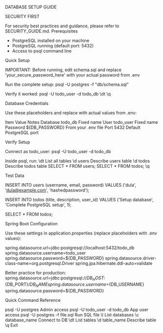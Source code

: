 DATABASE SETUP GUIDE

SECURITY FIRST

For security best practices and guidance, please refer to SECURITY_GUIDE.md.
Prerequisites
- PostgreSQL installed on your machine
- PostgreSQL running (default port: 5432)
- Access to psql command line

Quick Setup

IMPORTANT: Before running, edit schema.sql and replace 'your_secure_password_here' with your actual password from .env

Run the complete setup:
psql -U postgres -f "db/schema.sql"

Verify it worked:
psql -U todo_user -d todo_db
\dt
\q

Database Credentials

Use these placeholders and replace with actual values from .env:

Item     Value                    Notes
Database todo_db                  Fixed name
User     todo_user                Fixed name  
Password ${DB_PASSWORD}           From your .env file
Port     5432                     Default PostgreSQL port


Verify Setup

Connect as todo_user:
psql -U todo_user -d todo_db

Inside psql, run:
\dt              List all tables
\d users         Describe users table
\d todos         Describe todos table
SELECT * FROM users;
SELECT * FROM todos;
\q

Test Data

INSERT INTO users (username, email, password)
VALUES ('dula', 'dula@example.com', 'hashedpassword');

INSERT INTO todos (title, description, user_id)
VALUES ('Setup database', 'Complete PostgreSQL setup', 1);

SELECT * FROM todos;

Spring Boot Configuration

Use these settings in application.properties (replace placeholders with .env values):

spring.datasource.url=jdbc:postgresql://localhost:5432/todo_db
spring.datasource.username=todo_user
spring.datasource.password=${DB_PASSWORD}
spring.datasource.driver-class-name=org.postgresql.Driver
spring.jpa.hibernate.ddl-auto=validate

Better practice for production:
spring.datasource.url=jdbc:postgresql://${DB_HOST}:${DB_PORT}/${DB_NAME}
spring.datasource.username=${DB_USERNAME}
spring.datasource.password=${DB_PASSWORD}

Quick Command Reference

psql -U postgres               Admin access
psql -U todo_user -d todo_db  App user access
psql -U postgres -f file.sql  Run SQL file
\l                            List databases
\c database_name              Connect to DB
\dt                           List tables
\d table_name                 Describe table
\q                            Exit